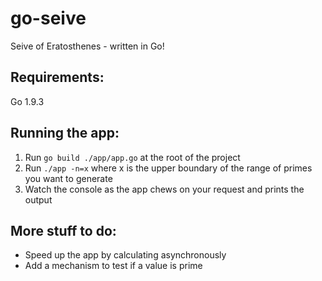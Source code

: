 # go-seive
Seive of Eratosthenes - written in Go!

## Requirements:
Go 1.9.3

## Running the app:

1. Run ```go build ./app/app.go``` at the root of the project
2. Run ```./app -n=x``` where x is the upper boundary of the range of primes you want to generate
3. Watch the console as the app chews on your request and prints the output

## More stuff to do:

* Speed up the app by calculating asynchronously
* Add a mechanism to test if a value is prime